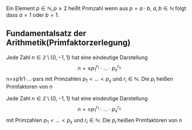 Ein Element $p \in \mathbb N, p \geq 2$ heißt Primzahl wenn aus $p = a \cdot b$, $a, b \in \mathbb N$ folgt dass $a=1$ oder $b=1$.

## Fundamentalsatz der Arithmetik(Primfaktorzerlegung)
Jede Zahl $n\in \mathbb Z\setminus\{0, -1, 1\}$ hat eine eindeutige Darstellung
$$n = \pm p_1^{r_1} \cdot ... \cdot p_s^{r_s}$$
n=±p1r1⋅...⋅psrs
mit Primzahlen $p_1 < ... < p_s$ und $r_i \in \mathbb N$. Die $p_i$ heißen Primfaktoren von $n$

Jede Zahl $n\in \mathbb Z\setminus\{0, -1, 1\}$ hat eine eindeutige Darstellung
$$n = \pm p_1^{r_1} \cdot ... \cdot p_s^{r_s}$$
mit Primzahlen $p_1 < ... < p_s$ und $r_i \in \mathbb N$. Die $p_i$ heißen Primfaktoren von $n$

